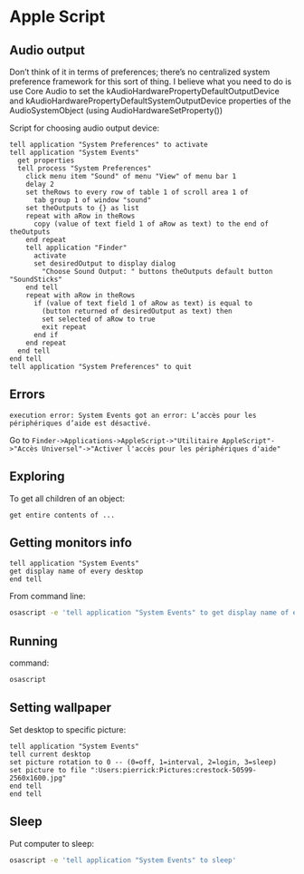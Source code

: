 <!-- vimvars: b:markdown_embedded_syntax={'sh':'bash'} -->
# Apple Script

## Audio output

Don’t think of it in terms of preferences; there’s no centralized system preference framework for this sort of thing. I believe what you need to do is use Core Audio to set the kAudioHardwarePropertyDefaultOutputDevice and  kAudioHardwarePropertyDefaultSystemOutputDevice properties of the AudioSystemObject (using AudioHardwareSetProperty())


Script for choosing audio output device:
```
tell application "System Preferences" to activate
tell application "System Events"
  get properties
  tell process "System Preferences"
    click menu item "Sound" of menu "View" of menu bar 1
    delay 2
    set theRows to every row of table 1 of scroll area 1 of
      tab group 1 of window "sound"
    set theOutputs to {} as list
    repeat with aRow in theRows
      copy (value of text field 1 of aRow as text) to the end of theOutputs
    end repeat
    tell application "Finder"
      activate
      set desiredOutput to display dialog
        "Choose Sound Output: " buttons theOutputs default button "SoundSticks"
    end tell
    repeat with aRow in theRows
      if (value of text field 1 of aRow as text) is equal to
        (button returned of desiredOutput as text) then
        set selected of aRow to true
        exit repeat
      end if
    end repeat
  end tell
end tell
tell application "System Preferences" to quit
```

## Errors

	execution error: System Events got an error: L’accès pour les périphériques d’aide est désactivé. 
Go to `Finder->Applications->AppleScript->"Utilitaire AppleScript"->"Accès Universel"->"Activer l'accès pour les périphériques d'aide"`

## Exploring

To get all children of an object:
```
get entire contents of ...
```

## Getting monitors info

```
tell application "System Events"
get display name of every desktop
end tell
```

From command line:
```sh
osascript -e 'tell application "System Events" to get display name of every desktop'
```

## Running

command:
```sh
osascript
```

## Setting wallpaper

Set desktop to specific picture:
```
tell application "System Events"
tell current desktop
set picture rotation to 0 -- (0=off, 1=interval, 2=login, 3=sleep)                                                                                                           
set picture to file ":Users:pierrick:Pictures:crestock-50599-2560x1600.jpg"
end tell
end tell
```

## Sleep

Put computer to sleep:
```sh
osascript -e 'tell application "System Events" to sleep'
```
